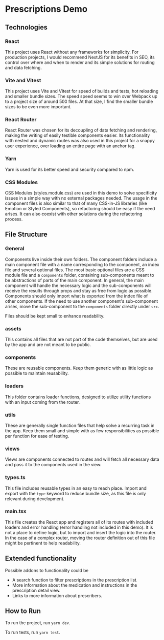 # Prescriptions Demo

## Technologies
### React
This project uses React without any frameworks for simplicity. For production projects, I would recommend NextJS for its benefits in SEO, its control over where and when to render and its simple solutions for routing and data fetching.

###  Vite and Vitest
This project uses Vite and Vitest for speed of builds and tests, hot reloading and smaller bundle sizes. The speed speed seems to win over Webpack up to a project size of around 500 files. At that size, I find the smaller bundle sizes to be even more important.

### React Router
React Router was chosen for its decoupling of data fetching and rendering, making the writing of easily testible components easier. Its functionality with nested and dynamic routes was also used in this project for a snappy user experience, over loading an entire page with an anchor tag.

### Yarn
Yarn is used for its better speed and security compared to npm.

### CSS Modules
CSS Modules (styles.module.css) are used in this demo to solve specificity issues in a simple way with no external packages needed. The usage in the component files is also similar to that of many CSS-in-JS libraries (like Emotion or Styled Components), so refactoring should be easy if the need arises. It can also coexist with other solutions during the refactoring process.

## File Structure
### General
Components live inside their own folders. The component folders include a main component file with a name corresponding to the component, an index file and several optional files. The most basic optional files are a CSS module file and a `components` folder, containing sub-components meant to be abstractions of parts of the main component. In general, the main component will handle the necessary logic and the sub-components will receive the results through props and stay as free from logic as possible. Components should only import what is exported from the index file of other components. If the need to use another component's sub-component arises, move the sub-component to the `components` folder directly under `src`.

Files should be kept small to enhance readability.

### assets
This contains all files that are not part of the code themselves, but are used by the app and are not meant to be public.

### components
These are reusable components. Keep them generic with as little logic as possible to maintain reusability.

### loaders
This folder contains loader functions, designed to utilize utility functions with an input coming from the router.

### utils
These are generally single function files that help solve a recurring task in the app. Keep them small and simple with as few responsibilities as possible per function for ease of testing.

### views
Views are components connected to routes and will fetch all necessary data and pass it to the components used in the view.

### types.ts
This file includes reusable types in an easy to reach place. Import and export with the `type` keyword to reduce bundle size, as this file is only relevant during development.

### main.tsx
This file creates the React app and registers all of its routes with included loaders and error handling (error handling not included in this demo). It is not a place to define logic, but to import and insert the logic into the router. In the case of a complex router, moving the router definition out of this file might be pertinent to help readability.

## Extended functionality
Possible addons to functionality could be
- A search function to filter prescriptions in the prescription list.
- More information about the medication and instructions in the prescription detail view.
- Links to more information about prescribers.

## How to Run
To run the project, run
```yarn dev```.

To run tests, run ```yarn test```.

